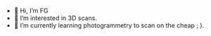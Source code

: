 - 👋 Hi, I’m FG
- 👀 I’m interested in 3D scans.
- 🌱 I’m currently learning photogrammetry to scan on the cheap ; ).

